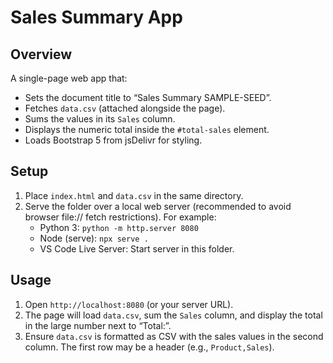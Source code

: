 # Sales Summary App

## Overview
A single-page web app that:
- Sets the document title to “Sales Summary SAMPLE-SEED”.
- Fetches `data.csv` (attached alongside the page).
- Sums the values in its `Sales` column.
- Displays the numeric total inside the `#total-sales` element.
- Loads Bootstrap 5 from jsDelivr for styling.

## Setup
1. Place `index.html` and `data.csv` in the same directory.
2. Serve the folder over a local web server (recommended to avoid browser file:// fetch restrictions). For example:
   - Python 3: `python -m http.server 8080`
   - Node (serve): `npx serve .`
   - VS Code Live Server: Start server in this folder.

## Usage
1. Open `http://localhost:8080` (or your server URL).
2. The page will load `data.csv`, sum the `Sales` column, and display the total in the large number next to “Total:”.
3. Ensure `data.csv` is formatted as CSV with the sales values in the second column. The first row may be a header (e.g., `Product,Sales`).